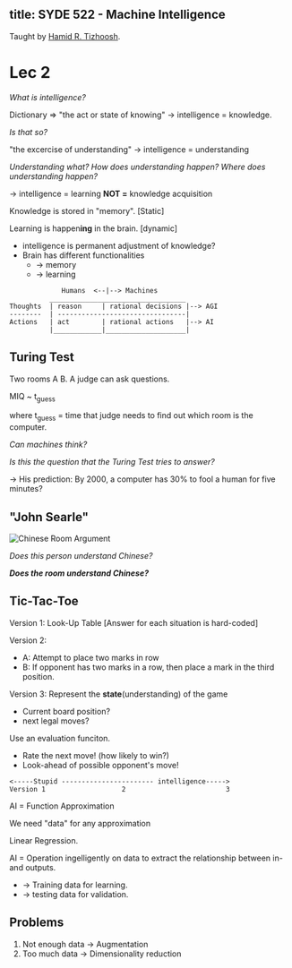 title: SYDE 522 - Machine Intelligence
---

Taught by [Hamid R. Tizhoosh](https://uwaterloo.ca/systems-design-engineering/profile/tizhoosh).

# Lec 2
*What is intelligence?*

Dictionary => "the act or state of knowing" -> intelligence = knowledge.

*Is that so?*

"the excercise of understanding" -> intelligence = understanding

*Understanding what? How does understanding happen? Where does understanding happen?*

-> intelligence = learning **NOT =** knowledge acquisition

Knowledge is stored in "memory". [Static]

Learning is happen<b>ing</b> in the brain. [dynamic]

* intelligence is permanent adjustment of knowledge?
* Brain has different functionalities
    * -> memory
    * -> learning

```
             Humans  <--|--> Machines
          __________________________________
Thoughts  | reason     | rational decisions |--> AGI
--------  | --------------------------------|
Actions   | act        | rational actions   |--> AI
          |____________|____________________|
```


## Turing Test

Two rooms A B. A judge can ask questions.

MIQ ~ t<sub>guess</sub>

where t<sub>guess</sub> = time that judge needs to find out which room is the computer.

*Can machines think?*

*Is this the question that the Turing Test tries to answer?*

-> His prediction: By 2000, a computer has 30% to fool a human for five minutes?

## "John Searle"

![Chinese Room Argument](https://miro.medium.com/max/348/0*zA6_zLOjyt0zDeQG)

*Does this person understand Chinese?*

***Does the room understand Chinese?***

## Tic-Tac-Toe
Version 1: Look-Up Table  [Answer for each situation is hard-coded]

Version 2:
- A: Attempt to place two marks in row
- B: If opponent has two marks in a row, then place a mark in the third position.

Version 3: Represent the **state**(understanding) of the game
- Current board position?
- next legal moves?

Use an evaluation funciton.
- Rate the next move! (how likely to win?)
- Look-ahead of possible opponent's move!


```
<-----Stupid ----------------------- intelligence----->
Version 1                   2                         3
```

AI = Function Approximation

We need "data" for any approximation

Linear Regression.

AI = Operation ingelligently on data to extract the relationship between in- and outputs.
* -> Training data for learning.
* -> testing data for validation.

## Problems
1. Not enough data -> Augmentation
2. Too much data -> Dimensionality reduction
